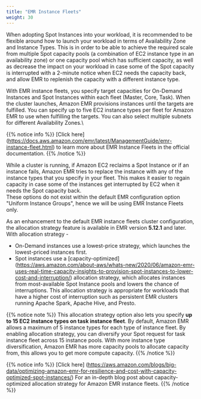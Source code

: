 ```yaml
---
title: "EMR Instance Fleets"
weight: 30
---
```


When adopting Spot Instances into your workload, it is recommended to be flexible around how to launch your workload in terms of Availability Zone and Instance Types. This is in order to be able to achieve the required scale from multiple Spot capacity pools (a combination of EC2 instance type in an availability zone) or one capacity pool which has sufficient capacity, as well as decrease the impact on your workload in case some of the Spot capacity is interrupted with a 2-minute notice when EC2 needs the capacity back, and allow EMR to replenish the capacity with a different instance type.

With EMR instance fleets, you specify target capacities for On-Demand Instances and Spot Instances within each fleet (Master, Core, Task). When the cluster launches, Amazon EMR provisions instances until the targets are fulfilled. You can specify up to five EC2 instance types per fleet for Amazon EMR to use when fulfilling the targets. You can also select multiple subnets for different Availability Zones.\

{{% notice info %}}
[Click here] (https://docs.aws.amazon.com/emr/latest/ManagementGuide/emr-instance-fleet.html) to learn more about EMR Instance Fleets in the official documentation.
{{% /notice %}}

While a cluster is running, if Amazon EC2 reclaims a Spot Instance or if an instance fails, Amazon EMR tries to replace the instance with any of the instance types that you specify in your fleet. This makes it easier to regain capacity in case some of the instances get interrupted by EC2 when it needs the Spot capacity back.\
These options do not exist within the default EMR configuration option "Uniform Instance Groups", hence we will be using EMR Instance Fleets only.

As an enhancement to the default EMR instance fleets cluster configuration, the allocation strategy feature is available in EMR version **5.12.1** and later. With allocation strategy - 
* On-Demand instances use a lowest-price strategy, which launches the lowest-priced instances first.
* Spot instances use a [capacity-optimized] (https://aws.amazon.com/about-aws/whats-new/2020/06/amazon-emr-uses-real-time-capacity-insights-to-provision-spot-instances-to-lower-cost-and-interruption/) allocation strategy, which allocates instances from most-available Spot Instance pools and lowers the chance of interruptions. This allocation strategy is appropriate for workloads that have a higher cost of interruption such as persistent EMR clusters running Apache Spark, Apache Hive, and Presto. 

{{% notice note %}}
This allocation strategy option also lets you specify **up to 15 EC2 instance types on task instance fleet**. By default, Amazon EMR allows a maximum of 5 instance types for each type of instance fleet. By enabling allocation strategy, you can diversify your Spot request for task instance fleet across 15 instance pools. With more instance type diversification, Amazon EMR has more capacity pools to allocate capacity from, this allows you to get more compute capacity. 
{{% /notice %}}


{{% notice info %}}
[Click here] (https://aws.amazon.com/blogs/big-data/optimizing-amazon-emr-for-resilience-and-cost-with-capacity-optimized-spot-instances/) For an in-depth blog post about capacity-optimized allocation strategy for Amazon EMR instance fleets.
{{% /notice %}}